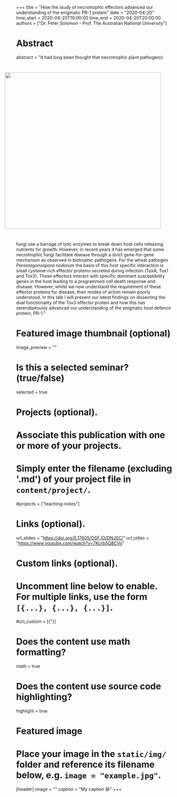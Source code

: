 +++
title = "How the study of necrotrophic effectors advanced our understanding of the enigmatic PR-1 protein"
date = "2020-04-20"
time_start = 2020-04-20T19:00:00
time_end = 2020-04-20T20:00:00
authors = ["Dr. Peter Solomon - Prof. The Australian National University"]

# Abstract

abstract = "<img src = '/img/seminars/peter-solomon.png' width = 500 align = right style = 'padding:40px'>It had long been thought that necrotrophic plant pathogenic fungi use a barrage of lytic enzymes to break down host cells releasing nutrients for growth. However, in recent years it has emerged that some necrotrophic fungi facilitate disease through a strict gene-for-gene mechanism as observed in biotrophic pathogens. For the wheat pathogen *Parastagonospora nodorum* the basis of this host specific interaction is small cysteine-rich effector proteins secreted during infection (ToxA, Tox1 and Tox3). These effectors interact with specific dominant susceptibility genes in the host leading to a programmed cell death response and disease. However, whilst we now understand the requirement of these effector proteins for disease, their modes of action remain poorly understood. In this talk I will present our latest findings on dissecting the dual functionality of the Tox3 effector protein and how this has serendipitously advanced our understanding of the enigmatic host defence protein, PR-1."

# Featured image thumbnail (optional)
image_preview = ""

# Is this a selected seminar? (true/false)
selected = true

# Projects (optional).
#   Associate this publication with one or more of your projects.
#   Simply enter the filename (excluding '.md') of your project file in `content/project/`.
#projects = ["teaching-notes"]

# Links (optional).
url_slides = "https://doi.org/0.17605/OSF.IO/DNJSC/"
url_video = "https://www.youtube.com/watch?v=7Kcrb5Q8CVo"

# Custom links (optional).
#   Uncomment line below to enable. For multiple links, use the form `[{...}, {...}, {...}]`.
#url_custom = [{"}]

# Does the content use math formatting?
math = true

# Does the content use source code highlighting?
highlight = true

# Featured image
# Place your image in the `static/img/` folder and reference its filename below, e.g. `image = "example.jpg"`.
[header]
image = ""
caption = "My caption :smile:"
+++
